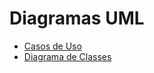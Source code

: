 # Diagramas UML

- [Casos de Uso](Diagrama-de-Casos-de-Uso.md)
- [Diagrama de Classes](Diagrama-de-Classes.md)